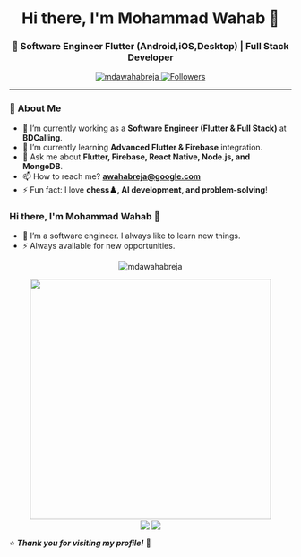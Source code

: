 <h1 align="center">Hi there, I'm Mohammad Wahab 👋</h1>
<h3 align="center">🚀 Software Engineer Flutter (Android,iOS,Desktop) | Full Stack Developer</h3>
<p align="center">
  <a href="https://github.com/mdawahabreja">
    <img src="https://komarev.com/ghpvc/?username=mdawahabreja&label=Profile%20Views&color=0e75b6&style=flat" alt="mdawahabreja" />
  </a>
  <a href="https://github.com/wahabrej?tab=followers">
    <img src="https://img.shields.io/github/followers/mdawahabreja?label=Followers&style=social" alt="Followers" />
  </a>
</p>

---

### 🌟 **About Me**
- 🔭 I’m currently working as a **Software Engineer (Flutter & Full Stack)** at **BDCalling**.  
- 🌱 I’m currently learning **Advanced Flutter & Firebase** integration.  
- 💬 Ask me about **Flutter, Firebase, React Native, Node.js, and MongoDB**.  
- 📫 How to reach me? **awahabreja@google.com**  
- ⚡ Fun fact: I love **chess♟️, AI development, and problem-solving**!  

### Hi there, I'm Mohammad Wahab 👋

- 🔭 I’m a software engineer. I always like to learn new things.
- ⚡ Always available for new opportunities.

<p align="center">
 <img align="center" src="https://github-readme-streak-stats.herokuapp.com/?user=mdawahabreja&theme=algolia&hide_border=true" alt="mdawahabreja" />
</p>

<p align="center">
 <!-- Github stats -->
   <img width="430" align="center" src="https://github-readme-stats.vercel.app/api?username=mdawahabreja&theme=algolia&show_icons=true&count_private=true" />
<br/>
 <!-- Top Languages Card -->
   <img align="center" src="https://github-readme-stats.vercel.app/api/top-langs/?username=mdawahabreja&theme=algolia&layout=compact" />
   <img align="center" src="http://github-profile-summary-cards.vercel.app/api/cards/most-commit-language?username=mdawahabreja&theme=algolia" />
</p>

⭐ **_Thank you for visiting my profile!_** 🚀
